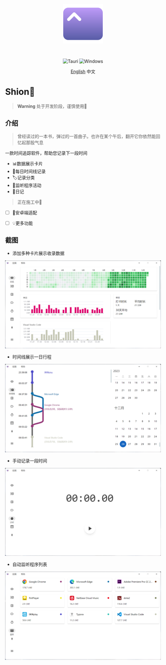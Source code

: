<p align="center">
  <a href="https://shion.app/" target="_blank">
    <img src="./docs/logo.svg" width="128" height="128" alt="logo">
  </a>
</p>
<br/>

<p align="center">
  <img src="https://img.shields.io/badge/tauri-%2324C8DB.svg?style=for-the-badge&logo=tauri&logoColor=%23FFFFFF" alt="Tauri">
  <img src="https://img.shields.io/badge/Windows-0078D6?style=for-the-badge&logo=windows&logoColor=white" alt="Windows">
</p>

<p align="center">
  <a href="./README.md">English</a>
  中文
</p>

# Shion🍂

> **Warning**
> 处于开发阶段，谨慎使用🚧



## 介绍

> 曾经读过的一本书，弹过的一首曲子。也许在某个午后，翻开它你依然能回忆起那股气息

一款时间追踪软件，帮助您记录下一段时间

+ 📊数据展示卡片
+ 📅每日时间线记录
+ 🏷️记录分类
+ 👀监听程序活动
+ 📖日记



> 正在施工中🚧

- [ ] 📱安卓端适配
- [ ] 💡更多功能




## 截图

+ 添加多种卡片展示收录数据

![](./docs/zh-1.png)



+ 时间线展示一日行程

![](./docs/zh-2.png)



+ 手动记录一段时间

![](./docs/zh-3.png)



+ 自动监听程序列表

![](./docs/zh-4.png)

